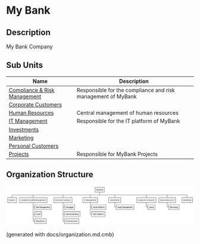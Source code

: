 # My Bank
## Description
My Bank Company


## Sub Units
| Name | Description |
|---|---|
| [Compliance & Risk Management](../../mybank/compliance/compliance-org.md) | Responsible for the compliance and risk management of MyBank |
| [Corporate Customers](../../mybank/organization/corporate-customers.md) |  |
| [Human Resources](../../mybank/organization/human-resources.md) | Central management of human resources |
| [IT Management](../../mybank/it-management/it-management-org.md) | Responsible for the IT platform of MyBank |
| [Investments](../../mybank/investments/investments-org.md) |  |
| [Marketing](../../mybank/organization/marketing.md) |  |
| [Personal Customers](../../mybank/organization/personal-customers.md) |  |
| [Projects](../../mybank/project-management/projects-org.md) | Responsible for MyBank Projects |

## Organization Structure
![MyBank Organization Chart](../../mybank/organization/organization-structure-view.png)


(generated with docs/organization.md.cmb)
